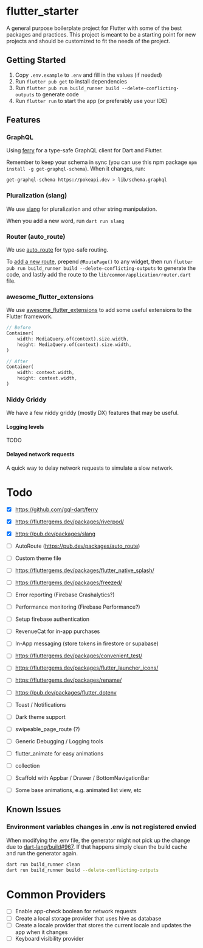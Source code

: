 # flutter_starter

A general purpose boilerplate project for Flutter with some of the best packages and practices. This project is meant to be a starting point for new projects and should be customized to fit the needs of the project.

## Getting Started
1. Copy `.env.example` to `.env` and fill in the values (if needed)
2. Run `flutter pub get` to install dependencies
3. Run `flutter pub run build_runner build --delete-conflicting-outputs` to generate code
4. Run `flutter run` to start the app (or preferably use your IDE)

## Features

### GraphQL
Using [ferry](https://ferrygraphql.com/) for a type-safe GraphQL client for Dart and Flutter.

Remember to keep your schema in sync (you can use this npm package `npm install -g get-graphql-schema`). When it changes, run:

```bash
get-graphql-schema https://pokeapi.dev > lib/schema.graphql
```

### Pluralization (slang)
We use [slang](https://pub.dev/packages/slang) for pluralization and other string manipulation.

When you add a new word, run `dart run slang`

### Router (auto_route)
We use [auto_route](https://pub.dev/packages/auto_route) for type-safe routing.

To [add a new route](https://pub.dev/packages/auto_route#setup-and-usage), prepend `@RoutePage()` to any widget, then run `flutter pub run build_runner build --delete-conflicting-outputs` to generate the code, and lastly add the route to the `lib/common/application/router.dart` file.

### awesome_flutter_extensions
We use [awesome_flutter_extensions](https://pub.dev/packages/awesome_flutter_extensions) to add some useful extensions to the Flutter framework.

```dart
// Before
Container(
	width: MediaQuery.of(context).size.width,
	height: MediaQuery.of(context).size.width,
)

// After
Container(
	width: context.width,
	height: context.width,
)
```

### Niddy Griddy
We have a few niddy griddy (mostly DX) features that may be useful.

#### Logging levels
TODO

#### Delayed network requests
A quick way to delay network requests to simulate a slow network.


# Todo
- [x] https://github.com/gql-dart/ferry
- [x] https://fluttergems.dev/packages/riverpod/
- [x] https://pub.dev/packages/slang
- [ ] AutoRoute (https://pub.dev/packages/auto_route)
- [ ] Custom theme file
- [ ] https://fluttergems.dev/packages/flutter_native_splash/
- [ ] https://fluttergems.dev/packages/freezed/
- [ ] Error reporting (Firebase Crashalytics?)
- [ ] Performance monitoring (Firebase Performance?)
- [ ] Setup firebase authentication
- [ ] RevenueCat for in-app purchases
- [ ] In-App messaging (store tokens in firestore or supabase)
- [ ] https://fluttergems.dev/packages/convenient_test/
- [ ] https://fluttergems.dev/packages/flutter_launcher_icons/
- [ ] https://fluttergems.dev/packages/rename/
- [ ] https://pub.dev/packages/flutter_dotenv
- [ ] Toast / Notifications
- [ ] Dark theme support
- [ ] swipeable_page_route (?)
- [ ] Generic Debugging / Logging tools
- [ ] flutter_animate for easy animations
- [ ] collection
- [ ] Scaffold with Appbar / Drawer / BottomNavigationBar
- [ ] Some base animations, e.g. animated list view, etc


## Known Issues

### Environment variables changes in .env is not registered envied
When modifying the .env file, the generator might not pick up the change due to [dart-lang/build#967](https://github.com/dart-lang/build/issues/967). If that happens simply clean the build cache and run the generator again.

```bash
dart run build_runner clean
dart run build_runner build --delete-conflicting-outputs
```

# Common Providers
- [ ] Enable app-check boolean for network requests
- [ ] Create a local storage provider that uses hive as database
- [ ] Create a locale provider that stores the current locale and updates the app when it changes
- [ ] Keyboard visibility provider